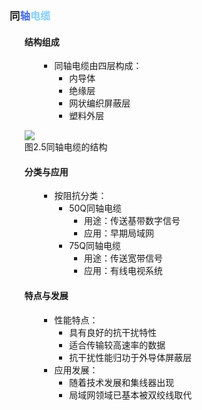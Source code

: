 <div style="float: left; width: 64%; padding: 1%;">

### 同<span style="color: RoyalBlue;">轴</span><span style="color: LightSkyBlue;">电缆</span>  

<ul>

#### 结构组成

<ul>

- 同轴电缆由四层构成：
  - 内导体
  - 绝缘层
  - 网状编织屏蔽层
  - 塑料外层

</ul>

![](https://cdn-mineru.openxlab.org.cn/model-mineru/prod/f83aba72a656e91cbd56efb07284b51198d458300a656b4cbf4727da4a90f39f.jpg)  
图2.5同轴电缆的结构  

#### 分类与应用

<ul>

- 按阻抗分类：
  - 50Q同轴电缆
    - 用途：传送基带数字信号
    - 应用：早期局域网
  - 75Q同轴电缆
    - 用途：传送宽带信号
    - 应用：有线电视系统

</ul>

#### 特点与发展

<ul>

- 性能特点：
  - 具有良好的抗干扰特性
  - 适合传输较高速率的数据
  - 抗干扰性能归功于外导体屏蔽层
- 应用发展：
  - 随着技术发展和集线器出现
  - 局域网领域已基本被双绞线取代

</ul>

</ul>


</div>
<div style="float: right; width: 26%; padding: 1%;">

</div>
<div style="clear: both;"></div>
